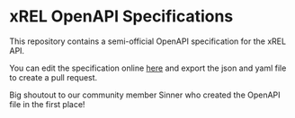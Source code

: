 # xREL OpenAPI Specifications

This repository contains a semi-official OpenAPI specification for the xREL API.

You can edit the specification online [here](https://editor.swagger.io/?url=https://raw.githubusercontent.com/xREL-to/OpenAPI/master/xRELOpenAPI.yaml) and export the json and yaml file to create a pull request.

Big shoutout to our community member Sinner who created the OpenAPI file in the first place!

